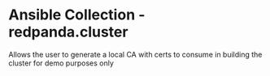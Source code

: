 # Ansible Collection - redpanda.cluster

Allows the user to generate a local CA with certs to consume in building the cluster for demo purposes only
